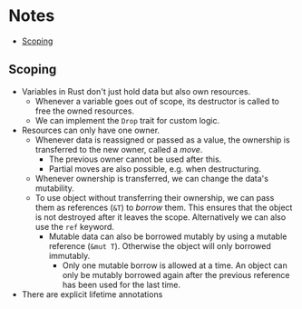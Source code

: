 # Notes

- [Scoping](#scoping)

## Scoping

- Variables in Rust don't just hold data but also own resources.
  - Whenever a variable goes out of scope, its destructor is called to free the 
    owned resources.
  - We can implement the `Drop` trait for custom logic.
- Resources can only have one owner.
  - Whenever data is reassigned or passed as a value, the ownership is 
    transferred to the new owner, called a *move*.
    - The previous owner cannot be used after this.
    - Partial moves are also possible, e.g. when destructuring.
  - Whenever ownership is transferred, we can change the data's mutability.
  - To use object without transferring their ownership, we can pass them as 
    references (`&T`) to *borrow* them. This ensures that the object is not
    destroyed after it leaves the scope. Alternatively we can also use the 
    `ref` keyword.
    - Mutable data can also be borrowed mutably by using a mutable reference 
      (`&mut T`). Otherwise the object will only borrowed immutably.
      - Only one mutable borrow is allowed at a time. An object can only be
        mutably borrowed again after the previous reference has been used for 
        the last time.
- There are explicit lifetime annotations